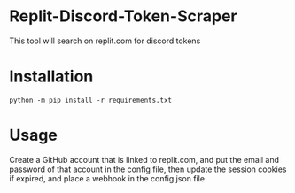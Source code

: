 # Replit-Discord-Token-Scraper
This tool will search on replit.com for discord tokens
# Installation
`python -m pip install -r requirements.txt`
# Usage
Create a GitHub account that is linked to replit.com, and put the email and password of that account in the config file, then update the session cookies if expired, and place a webhook in the config.json file
